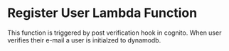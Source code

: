 # Register User Lambda Function

This function is triggered by post verification hook in cognito. When user verifies their e-mail a user is initialzed to dynamodb. 
